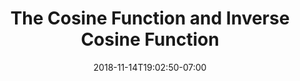 ---
title: 'The Cosine Function and Inverse Cosine Function'
date: 2018-11-14T19:02:50-07:00
draft: false
weight: 4
extensions:
    - katex
---
